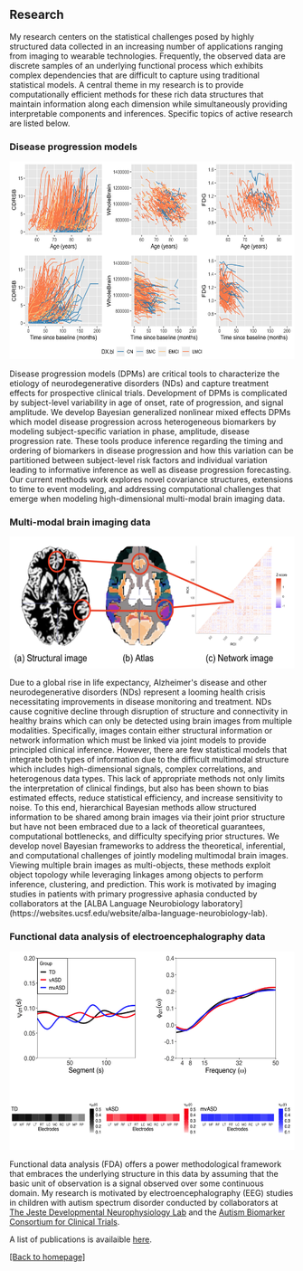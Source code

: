 ## Research

My research centers on the statistical challenges posed by highly structured data collected in an increasing number of applications ranging from imaging to wearable technologies. Frequently, the observed data are discrete samples of an underlying functional process which exhibits complex dependencies that are difficult to capture using traditional statistical models. A central theme in my research is to provide computationally efficient methods for these rich data structures that maintain information along each dimension while simultaneously providing interpretable components and inferences. Specific topics of active research are listed below.

### Disease progression models
<p align="center">
<img width="580" height="350" src="./images/tadpole.png">
</p>

Disease progression models (DPMs) are critical tools to characterize the etiology of neurodegenerative disorders (NDs) and capture treatment effects for prospective clinical trials. Development of DPMs is complicated by subject-level variability in age of onset, rate of progression, and signal amplitude. We develop Bayesian generalized nonlinear mixed effects DPMs which model disease progression across heterogeneous biomarkers by modeling subject-specific variation in phase, amplitude, disease progression rate. These tools produce inference regarding the timing and ordering of biomarkers in disease progression and how this variation can be partitioned between subject-level risk factors and individual variation leading to informative inference as well as disease progression forecasting. Our current methods work explores novel covariance structures, extensions to time to event modeling, and addressing computational challenges that emerge when modeling high-dimensional multi-modal brain imaging data.

### Multi-modal brain imaging data
<p align="center">
<img width="580" height="232" src="./images/multimodal.png">
</p>
Due to a global rise in life expectancy, Alzheimer's disease and other neurodegenerative disorders (NDs) represent a looming health crisis necessitating improvements in disease monitoring and treatment. NDs cause cognitive decline through disruption of structure and connectivity in healthy brains which can only be detected using brain images from multiple modalities. Specifically, images contain either structural information or network information which must be linked via joint models to provide principled clinical inference. However, there are few statistical models that integrate both types of information due to the difficult multimodal structure which includes high-dimensional signals, complex correlations, and heterogenous data types. This lack of appropriate methods not only limits the interpretation of clinical findings, but also has been shown to bias estimated effects, reduce statistical efficiency, and increase sensitivity to noise. To this end, hierarchical Bayesian methods allow structured information to be shared among brain images via their joint prior structure but have not been embraced due to a lack of theoretical guarantees, computational bottlenecks, and difficulty specifying prior structures. We develop novel Bayesian frameworks to address the theoretical, inferential, and computational challenges of jointly modeling multimodal brain images. Viewing multiple brain images as multi-objects, these methods exploit object topology while leveraging linkages among objects to perform inference, clustering, and prediction. This work is motivated by imaging studies in patients with primary progressive aphasia conducted by collaborators at the [ALBA Language Neurobiology laboratory](https://websites.ucsf.edu/website/alba-language-neurobiology-lab).

### Functional data analysis of electroencephalography data
<p align="center">
<img width="580" height="350" src="./images/hpca.png">
</p>

Functional data analysis (FDA) offers a power methodological framework that embraces the underlying structure in this data by assuming that the basic unit of observation is a signal observed over some continuous domain. My research is motivated by electroencephalography (EEG) studies in children with autism spectrum disorder conducted by collaborators at [The Jeste Developmental Neurophysiology Lab](http://jestelab.org/) and the [Autism Biomarker Consortium for Clinical Trials](https://medicine.yale.edu/ycci/programsprojects/autism/).


A list of publications is availaible [here](publications.md). 

[ [Back to homepage] ](./)

